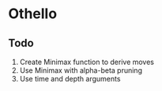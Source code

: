 # Othello

## Todo
1. Create Minimax function to derive moves
2. Use Minimax with alpha-beta pruning
3. Use time and depth arguments

